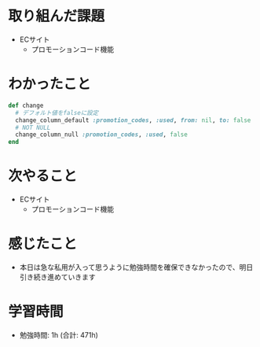 # 取り組んだ課題 
+ ECサイト
  + プロモーションコード機能
# わかったこと 
```rb
def change
  # デフォルト値をfalseに設定
  change_column_default :promotion_codes, :used, from: nil, to: false
  # NOT NULL
  change_column_null :promotion_codes, :used, false
end
```
# 次やること
+ ECサイト
  + プロモーションコード機能 
# 感じたこと
+ 本日は急な私用が入って思うように勉強時間を確保できなかったので、明日引き続き進めていきます
# 学習時間  
+ 勉強時間: 1h (合計: 471h)






